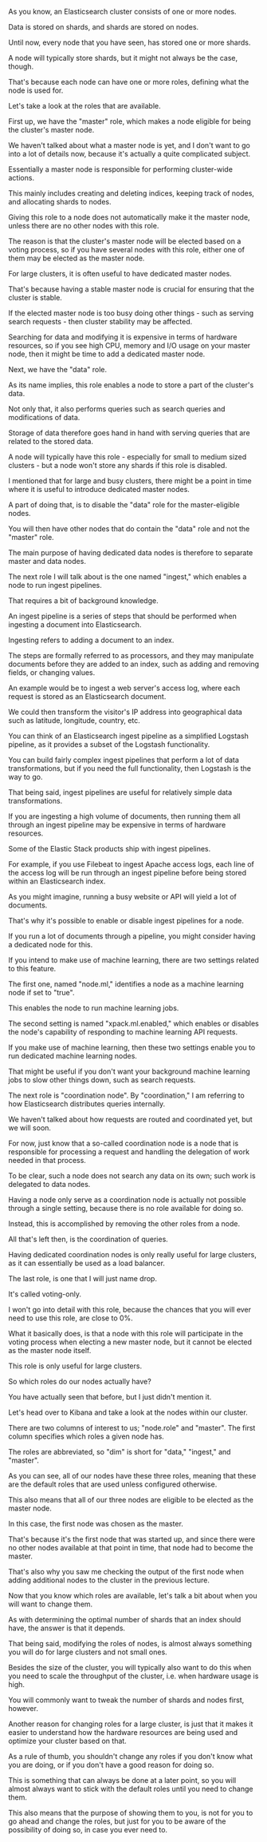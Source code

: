 As you know, an Elasticsearch cluster consists of one or more nodes.

Data is stored on shards, and shards are stored on nodes.

Until now, every node that you have seen, has stored one or more shards.

A node will typically store shards, but it might not always be the case, though.

That's because each node can have one or more roles, defining what the node is used for.

Let's take a look at the roles that are available.

First up, we have the "master" role, which makes a node eligible for being the cluster's master node.

We haven't talked about what a master node is yet, and I don't want to go into a lot of details now, because it's actually a quite complicated subject.

Essentially a master node is responsible for performing cluster-wide actions.

This mainly includes creating and deleting indices, keeping track of nodes, and allocating shards to nodes.

Giving this role to a node does not automatically make it the master node, unless there are no other nodes with this role.

The reason is that the cluster's master node will be elected based on a voting process, so if you have several nodes with this role, either one of them may be elected as the master node.

For large clusters, it is often useful to have dedicated master nodes.

That's because having a stable master node is crucial for ensuring that the cluster is stable.

If the elected master node is too busy doing other things - such as serving search requests - then cluster stability may be affected.

Searching for data and modifying it is expensive in terms of hardware resources, so if you see high CPU, memory and I/O usage on your master node, then it might be time to add a dedicated master node.

Next, we have the "data" role.

As its name implies, this role enables a node to store a part of the cluster's data.

Not only that, it also performs queries such as search queries and modifications of data.

Storage of data therefore goes hand in hand with serving queries that are related to the stored data.

A node will typically have this role - especially for small to medium sized clusters - but a node won't store any shards if this role is disabled.

I mentioned that for large and busy clusters, there might be a point in time where it is useful to introduce dedicated master nodes.

A part of doing that, is to disable the "data" role for the master-eligible nodes.

You will then have other nodes that do contain the "data" role and not the "master" role.

The main purpose of having dedicated data nodes is therefore to separate master and data nodes.

The next role I will talk about is the one named "ingest," which enables a node to run ingest pipelines.

That requires a bit of background knowledge.

An ingest pipeline is a series of steps that should be performed when ingesting a document into Elasticsearch.

Ingesting refers to adding a document to an index.

The steps are formally referred to as processors, and they may manipulate documents before they are added to an index, such as adding and removing fields, or changing values.

An example would be to ingest a web server's access log, where each request is stored as an Elasticsearch document.

We could then transform the visitor's IP address into geographical data such as latitude, longitude, country, etc.

You can think of an Elasticsearch ingest pipeline as a simplified Logstash pipeline, as it provides a subset of the Logstash functionality.

You can build fairly complex ingest pipelines that perform a lot of data transformations, but if you need the full functionality, then Logstash is the way to go.

That being said, ingest pipelines are useful for relatively simple data transformations.

If you are ingesting a high volume of documents, then running them all through an ingest pipeline may be expensive in terms of hardware resources.

Some of the Elastic Stack products ship with ingest pipelines.

For example, if you use Filebeat to ingest Apache access logs, each line of the access log will be run through an ingest pipeline before being stored within an Elasticsearch index.

As you might imagine, running a busy website or API will yield a lot of documents.

That's why it's possible to enable or disable ingest pipelines for a node.

If you run a lot of documents through a pipeline, you might consider having a dedicated node for this.

If you intend to make use of machine learning, there are two settings related to this feature.

The first one, named "node.ml," identifies a node as a machine learning node if set to "true".

This enables the node to run machine learning jobs.

The second setting is named "xpack.ml.enabled," which enables or disables the node's capability of responding to machine learning API requests.

If you make use of machine learning, then these two settings enable you to run dedicated machine learning nodes.

That might be useful if you don't want your background machine learning jobs to slow other things down, such as search requests.

The next role is "coordination node". By "coordination," I am referring to how Elasticsearch distributes queries internally.

We haven't talked about how requests are routed and coordinated yet, but we will soon.

For now, just know that a so-called coordination node is a node that is responsible for processing a request and handling the delegation of work needed in that process.

To be clear, such a node does not search any data on its own; such work is delegated to data nodes.

Having a node only serve as a coordination node is actually not possible through a single setting, because there is no role available for doing so.

Instead, this is accomplished by removing the other roles from a node.

All that's left then, is the coordination of queries.

Having dedicated coordination nodes is only really useful for large clusters, as it can essentially be used as a load balancer.

The last role, is one that I will just name drop.

It's called voting-only.

I won't go into detail with this role, because the chances that you will ever need to use this role, are close to 0%.

What it basically does, is that a node with this role will participate in the voting process when electing a new master node, but it cannot be elected as the master node itself.

This role is only useful for large clusters.

So which roles do our nodes actually have?

You have actually seen that before, but I just didn't mention it.

Let's head over to Kibana and take a look at the nodes within our cluster.

There are two columns of interest to us; "node.role" and "master". The first column specifies which roles a given node has.

The roles are abbreviated, so "dim" is short for "data," "ingest," and "master".

As you can see, all of our nodes have these three roles, meaning that these are the default roles that are used unless configured otherwise.

This also means that all of our three nodes are eligible to be elected as the master node.

In this case, the first node was chosen as the master.

That's because it's the first node that was started up, and since there were no other nodes available at that point in time, that node had to become the master.

That's also why you saw me checking the output of the first node when adding additional nodes to the cluster in the previous lecture.

Now that you know which roles are available, let's talk a bit about when you will want to change them.

As with determining the optimal number of shards that an index should have, the answer is that it depends.

That being said, modifying the roles of nodes, is almost always something you will do for large clusters and not small ones.

Besides the size of the cluster, you will typically also want to do this when you need to scale the throughput of the cluster, i.e. when hardware usage is high.

You will commonly want to tweak the number of shards and nodes first, however.

Another reason for changing roles for a large cluster, is just that it makes it easier to understand how the hardware resources are being used and optimize your cluster based on that.

As a rule of thumb, you shouldn't change any roles if you don't know what you are doing, or if you don't have a good reason for doing so.

This is something that can always be done at a later point, so you will almost always want to stick with the default roles until you need to change them.

This also means that the purpose of showing them to you, is not for you to go ahead and change the roles, but just for you to be aware of the possibility of doing so, in case you ever need to.

